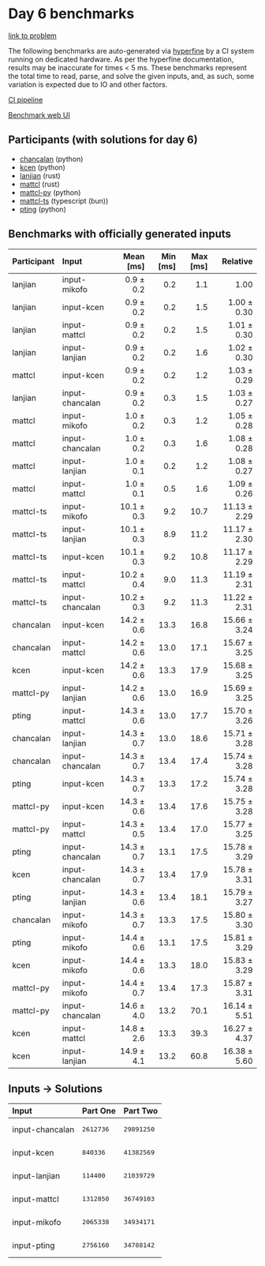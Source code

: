 # Day 6 benchmarks

[link to problem](https://adventofcode.com/2023/day/6)

The following benchmarks are auto-generated via
[hyperfine](https://github.com/sharkdp/hyperfine) by a CI system running on
dedicated hardware. As per the hyperfine documentation, results may be
inaccurate for times < 5 ms. These benchmarks represent the total time to read,
parse, and solve the given inputs, and, as such, some variation is expected due
to IO and other factors.

[CI pipeline](http://ci.papercode.net:8080/teams/main/pipelines/aoc2023)

[Benchmark web UI](https://aoc.ancalagon.black)


## Participants (with solutions for day 6)

- [chancalan](https://github.com/chancalan/aoc2023) (python)
- [kcen](https://github.com/kcen/aoc2023) (python)
- [lanjian](https://github.com/lanjian/aoc-2023) (rust)
- [mattcl](https://github.com/mattcl/aoc2023) (rust)
- [mattcl-py](https://github.com/mattcl/aoc2023-py) (python)
- [mattcl-ts](https://github.com/mattcl/aoc2023-js) (typescript (bun))
- [pting](https://github.com/pting/aoc2023) (python)


## Benchmarks with officially generated inputs

| Participant | Input | Mean [ms] | Min [ms] | Max [ms] | Relative |
|:---|:---|---:|---:|---:|---:|
| lanjian | input-mikofo | 0.9 ± 0.2 | 0.2 | 1.1 | 1.00 |
| lanjian | input-kcen | 0.9 ± 0.2 | 0.2 | 1.5 | 1.00 ± 0.30 |
| lanjian | input-mattcl | 0.9 ± 0.2 | 0.2 | 1.5 | 1.01 ± 0.30 |
| lanjian | input-lanjian | 0.9 ± 0.2 | 0.2 | 1.6 | 1.02 ± 0.30 |
| mattcl | input-kcen | 0.9 ± 0.2 | 0.2 | 1.2 | 1.03 ± 0.29 |
| lanjian | input-chancalan | 0.9 ± 0.2 | 0.3 | 1.5 | 1.03 ± 0.27 |
| mattcl | input-mikofo | 1.0 ± 0.2 | 0.3 | 1.2 | 1.05 ± 0.28 |
| mattcl | input-chancalan | 1.0 ± 0.2 | 0.3 | 1.6 | 1.08 ± 0.28 |
| mattcl | input-lanjian | 1.0 ± 0.1 | 0.2 | 1.2 | 1.08 ± 0.27 |
| mattcl | input-mattcl | 1.0 ± 0.1 | 0.5 | 1.6 | 1.09 ± 0.26 |
| mattcl-ts | input-mikofo | 10.1 ± 0.3 | 9.2 | 10.7 | 11.13 ± 2.29 |
| mattcl-ts | input-lanjian | 10.1 ± 0.3 | 8.9 | 11.2 | 11.17 ± 2.30 |
| mattcl-ts | input-kcen | 10.1 ± 0.3 | 9.2 | 10.8 | 11.17 ± 2.29 |
| mattcl-ts | input-mattcl | 10.2 ± 0.4 | 9.0 | 11.3 | 11.19 ± 2.31 |
| mattcl-ts | input-chancalan | 10.2 ± 0.3 | 9.2 | 11.3 | 11.22 ± 2.31 |
| chancalan | input-kcen | 14.2 ± 0.6 | 13.3 | 16.8 | 15.66 ± 3.24 |
| chancalan | input-mattcl | 14.2 ± 0.6 | 13.0 | 17.1 | 15.67 ± 3.25 |
| kcen | input-kcen | 14.2 ± 0.6 | 13.3 | 17.9 | 15.68 ± 3.25 |
| mattcl-py | input-lanjian | 14.2 ± 0.6 | 13.0 | 16.9 | 15.69 ± 3.25 |
| pting | input-mattcl | 14.3 ± 0.6 | 13.0 | 17.7 | 15.70 ± 3.26 |
| chancalan | input-lanjian | 14.3 ± 0.7 | 13.0 | 18.6 | 15.71 ± 3.28 |
| chancalan | input-chancalan | 14.3 ± 0.7 | 13.4 | 17.4 | 15.74 ± 3.28 |
| pting | input-kcen | 14.3 ± 0.7 | 13.3 | 17.2 | 15.74 ± 3.28 |
| mattcl-py | input-kcen | 14.3 ± 0.6 | 13.4 | 17.6 | 15.75 ± 3.28 |
| mattcl-py | input-mattcl | 14.3 ± 0.5 | 13.4 | 17.0 | 15.77 ± 3.25 |
| pting | input-chancalan | 14.3 ± 0.7 | 13.1 | 17.5 | 15.78 ± 3.29 |
| kcen | input-chancalan | 14.3 ± 0.7 | 13.4 | 17.9 | 15.78 ± 3.31 |
| pting | input-lanjian | 14.3 ± 0.6 | 13.4 | 18.1 | 15.79 ± 3.27 |
| chancalan | input-mikofo | 14.3 ± 0.7 | 13.3 | 17.5 | 15.80 ± 3.30 |
| pting | input-mikofo | 14.4 ± 0.6 | 13.1 | 17.5 | 15.81 ± 3.29 |
| kcen | input-mikofo | 14.4 ± 0.6 | 13.3 | 18.0 | 15.83 ± 3.29 |
| mattcl-py | input-mikofo | 14.4 ± 0.7 | 13.4 | 17.3 | 15.87 ± 3.31 |
| mattcl-py | input-chancalan | 14.6 ± 4.0 | 13.2 | 70.1 | 16.14 ± 5.51 |
| kcen | input-mattcl | 14.8 ± 2.6 | 13.3 | 39.3 | 16.27 ± 4.37 |
| kcen | input-lanjian | 14.9 ± 4.1 | 13.2 | 60.8 | 16.38 ± 5.60 |


## Inputs -> Solutions

| Input | Part One | Part Two |
|:---|:---|:---|
|input-chancalan|<pre>2612736</pre>|<pre>29891250</pre>|
|input-kcen|<pre>840336</pre>|<pre>41382569</pre>|
|input-lanjian|<pre>114400</pre>|<pre>21039729</pre>|
|input-mattcl|<pre>1312850</pre>|<pre>36749103</pre>|
|input-mikofo|<pre>2065338</pre>|<pre>34934171</pre>|
|input-pting|<pre>2756160</pre>|<pre>34788142</pre>|